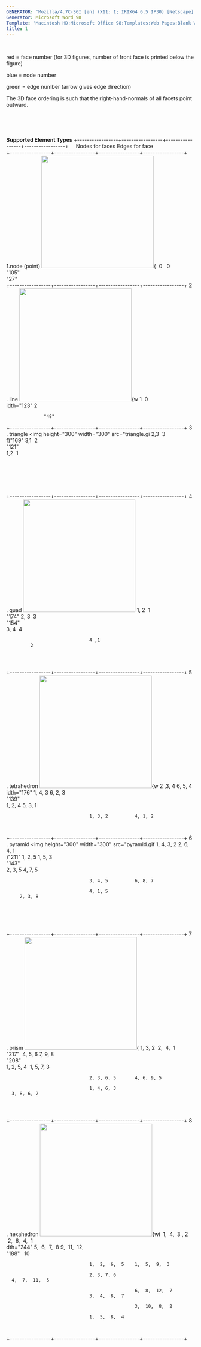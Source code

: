 ```yaml
---
GENERATOR: 'Mozilla/4.7C-SGI [en] (X11; I; IRIX64 6.5 IP30) [Netscape]'
Generator: Microsoft Word 98
Template: 'Macintosh HD:Microsoft Office 98:Templates:Web Pages:Blank Web Page'
title: 1
---
```


 

red = face number (for 3D figures, number of front face is printed below
the figure)

blue = node number

green = edge number (arrow gives edge direction)

The 3D face ordering is such that the right-hand-normals of all facets
point outward.

 

 



**Supported Element Types**
+-----------------+-----------------+-----------------+-----------------+
                                   Nodes for faces  Edges for face  
+-----------------+-----------------+-----------------+-----------------+
 1.node (point)   <img height="300" width="300" src="point.gif">{   0                 0             
                  "105"                                       
                  "27"                                      
+-----------------+-----------------+-----------------+-----------------+
 2
. line         <img height="300" width="300" src="line.gif">{w  1                 0              
                  idth="123"       2
                               
                  "48"                                      
+-----------------+-----------------+-----------------+-----------------+
 3
. triangle     <img height="300" width="300" src="triangle.gi  2,3               3              
                  f)"169"   3,1               2              
                  "121"                                     
                                   1,2
              1
             
                                                     
              
                                                                    
                                                                    
                                                                    
+-----------------+-----------------+-----------------+-----------------+
 4
. quad         <img height="300" width="300" src="square.gif">  1, 2              1              
                  "174"     2, 3              3              
                  "154"                                     
                                   3, 4              4              

                                   4 ,1
             2              
                                                                    
                                                                    
                                                                    
+-----------------+-----------------+-----------------+-----------------+
 5
. tetrahedron  <img height="300" width="300" src="tet1.gif">{w  2 ,3, 4          6, 5, 4         
                  idth="176"       1, 4, 3          6, 2, 3         
                  "139"                                     
                                   1, 2, 4          5, 3, 1         

                                   1, 3, 2          4, 1, 2         

                                                                    
+-----------------+-----------------+-----------------+-----------------+
 6
. pyramid      <img height="300" width="300" src="pyramid.gif  1, 4, 3, 2       2, 6, 4, 1      
                  )"211"    1, 2, 5          1, 5, 3         
                  "143"                                     
                                   2, 3, 5          4, 7, 5         

                                   3, 4, 5          6, 8, 7         

                                   4, 1, 5
         2, 3, 8         
                                    
                               
                                                                    

                                                                    
+-----------------+-----------------+-----------------+-----------------+
 7
. prism        <img height="300" width="300" src="prism.gif">{  1, 3, 2           2,  4,  1      
                  "217"       4, 5, 6         7, 9, 8         
                  "208"                                     
                                   1, 2, 5, 4       1, 5, 7, 3      

                                   2, 3, 6, 5       4, 6, 9, 5      

                                   1, 4, 6, 3
      3, 8, 6, 2      
                                                                    

                                                                    
+-----------------+-----------------+-----------------+-----------------+
 8
. hexahedron   <img height="300" width="300" src="hex.gif">{wi   1,  4,  3 , 2    2,  6,  4,  1  
                  dth="244"        5,  6,  7,  8
   9,  11,  12,    
                  "188"                     10              

                                   1,  2,  6,  5    1,  5,  9,  3   

                                   2, 3, 7, 6
      4,  7,  11,  5  
                                                                    
                                                    6,  8,  12,  7  
                                   3,  4,  8,  7 
                  
                                                    3,  10,  8,  2  

                                   1,  5,  8,  4
                   
                                                                    
+-----------------+-----------------+-----------------+-----------------+
